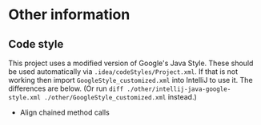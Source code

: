 # Other information

## Code style

This project uses a modified version of Google's Java Style. These should be used automatically via
`.idea/codeStyles/Project.xml`. If that is not working then import `GoogleStyle_customized.xml`
into IntelliJ to use it. The differences are below. (Or run
`diff ./other/intellij-java-google-style.xml ./other/GoogleStyle_customized.xml` instead.)

- Align chained method calls

